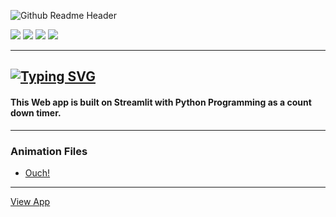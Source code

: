 ![Github Readme Header](https://user-images.githubusercontent.com/83256563/168375831-3be23e59-0338-4cf4-bee4-2ab8a8555507.png)

![](https://img.shields.io/pypi/format/heroku?color=white&logo=heroku) ![](https://img.shields.io/pypi/format/streamlit?color=white&logo=streamlit) ![](https://img.shields.io/pypi/format/heroku?color=white&logo=github) ![](https://img.shields.io/pypi/format/streamlit?color=white&logo=pandas) 

---
[![Typing SVG](https://readme-typing-svg.herokuapp.com?color=FFFBF9&lines=Countdown+Timer+Web+App)](https://git.io/typing-svg)
---

#### This Web app is built on Streamlit with Python Programming as a count down timer.
---
### Animation Files
- [Ouch!](https://icons8.com/illustrations/)
---
[View App](https://designegycreatives-instagram-downloader-py-app-ixpk7o.streamlitapp.com/)

